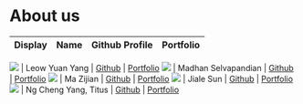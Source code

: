 # About us

Display | Name | Github Profile | Portfolio 
--------|:----:|:--------------:|:---------:

![](https://via.placeholder.com/100.png?text=Photo) | Leow Yuan Yang | [Github](https://github.com/leowyy99) | [Portfolio](docs/team/leowyy99.md)
![](https://via.placeholder.com/100.png?text=Photo) | Madhan Selvapandian | [Github](https://github.com/madhanse) | [Portfolio](docs/team/madhanse.md)
![](https://via.placeholder.com/100.png?text=Photo) | Ma Zijian | [Github](https://github.com/MAZJ124) | [Portfolio](docs/team/mazj124.md)
![](https://via.placeholder.com/100.png?text=Photo) | Jiale Sun | [Github](https://github.com/Jiale-Sun) | [Portfolio](docs/team/Jiale-Sun.md)
![](https://via.placeholder.com/100.png?text=Photo) | Ng Cheng Yang, Titus | [Github](https://github.com/titustortoiseturtle1999) | [Portfolio](docs/team/titusng.md)